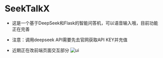 # SeekTalkX
- 这是一个基于DeepSeek和Flask的智能问答机，可以语音输入哦，目前功能正在完善
- 注意：调用deepseek API需要先去官网获取API KEY并充值

- 近期正在改前端页面交互部分
![ui](images/example.png)
